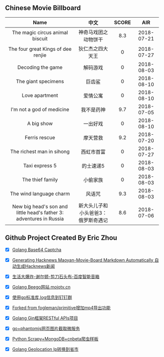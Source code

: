 ## Chinese Movie Billboard
|   Name          | 中文           | SCORE   |  AIR|
|:-------------:|:-------------:| :-----:|:-----:|
|The magic circus animal biscuit | 神奇马戏团之动物饼干 |8.3| 2018-07-21|
|The four great Kings of dee renjie | 狄仁杰之四大天王 |0| 2018-07-27|
|Decoding the game | 解码游戏 |0| 2018-08-03|
|The giant specimens | 巨齿鲨 |0| 2018-08-10|
|Love apartment | 爱情公寓 |0| 2018-08-10|
|I&#39;m not a god of medicine | 我不是药神 |9.7| 2018-07-05|
|A big show | 一出好戏 |0| 2018-08-10|
|Ferris rescue | 摩天营救 |9.2| 2018-07-20|
|The richest man in sihong | 西虹市首富 |0| 2018-07-27|
|Taxi express 5 | 的士速递5 |0| 2018-08-03|
|The thief family | 小偷家族 |0| 2018-08-03|
|The wind language charm | 风语咒 |9.3| 2018-08-03|
|New big head&#39;s son and little head&#39;s father 3: adventures in Russia | 新大头儿子和小头爸爸3：俄罗斯奇遇记 |8.6| 2018-07-06|


## Github Project Created By Eric Zhou

- [x] [Golang Base64 Captcha](https://github.com/mojocn/base64Captcha)
- [x] [Generating Hacknews Maoyan-Movie-Board Markdown Automatically 自动生成Hacknews新闻](https://github.com/dejavuzhou/md-genie)
- [x] [生活大爆炸-谢尔顿-剪刀石头布-百度智能音箱](https://github.com/mojocn/dueros-bang-game)
- [x] [Golang Beego网站 mojotv.cn](https://github.com/mojocn/www.mojotv.cn)
- [x] [使用go标准库,log信息到钉钉群](https://github.com/mojocn/dooger)
- [x] [Forked from fogleman/primitive增加mp4导出功能](https://github.com/mojocn/primitive)
- [x] [Golang Gin框架RESTful APIs项目](https://github.com/JJJJJJJerk/ezier-golang-web-api-framework)
- [x] [go+phantomjs网页图片截取微服务](https://github.com/mojocn/screen_shot)
- [x] [Python Scrapy+MongoDB+cnbeta爬虫样板](https://github.com/mojocn/scrapy_mongodb_boilerplate_cnbeta)
- [x] [Golang Geolocation Ip转换到省市](https://github.com/mojocn/ip2location)





